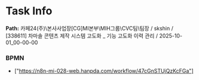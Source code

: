 # Task Info

**Path:** 카페24(주)\본사사업장\[CG]MI본부\MIH그룹\CVC팀\팀장 / skshin / [338611] 차마솔 콘텐츠 제작 시스템 고도화 _ 기능 고도화 이력 관리 / 2025-10-01_00-00-00

### BPMN
- ["https://n8n-mi-028-web.hanpda.com/workflow/47cGnSTUjQzKcFGa"]

